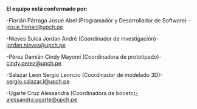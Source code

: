 **El equipo está conformado por:**

-Florián Párraga Josué Abel (Programador y Desarrollador de Software) - josue.florian@upch.pe

-Nieves Sulca Jordan André (Coordinador de investigación)- jordan.nieves@upch.pe

-Pérez Damián Cindy Mayomi (Coordinadora de prototipado)- cindy.perez@upch.pe

-Salazar Leon Sergio Leoncio (Coordinador de modelado 3D)- sergio.salazar.l@upch.pe

-Ugarte Cruz Alessandra (Coordinadora de boceto)-alessandra.ugarte@upch.pe
